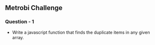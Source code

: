 ## Metrobi Challenge

### Question - 1

- Write a javascript function that finds the duplicate items in any given array.
